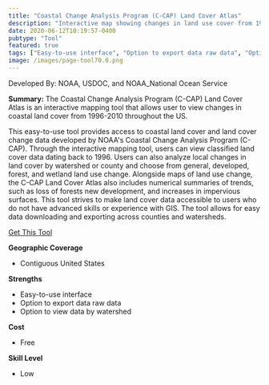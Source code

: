 ```yaml
---
title: "Coastal Change Analysis Program (C-CAP) Land Cover Atlas"
description: "Interactive map showing changes in land use cover from 1996-2010 in coastal regions"
date: 2020-06-12T10:19:57-0400
pubtype: "Tool"
featured: true
tags: ["Easy-to-use interface", "Option to export data raw data", "Option to view data by watershed"]
image: /images/page-tool70.0.png
---
```

Developed By: NOAA, USDOC, and NOAA_National Ocean Service

**Summary:** The Coastal Change Analysis Program (C-CAP) Land Cover Atlas is an interactive mapping tool that allows user to view changes in coastal land cover from 1996-2010 throughout the US. 

This easy-to-use tool provides access to coastal land cover and land cover change data developed by NOAA's Coastal Change Analysis Program (C-CAP). Through the interactive mapping tool, users can view classified land cover data dating back to 1996. Users can also analyze local changes in land cover by watershed or county and choose from general, developed, forest, and wetland land use change. Alongside maps of land use change, the C-CAP Land Cover Atlas also includes numerical summaries of trends, such as loss of forests new development, and increases in impervious surfaces. This tool strives to make land cover data accessible to users who do not have advanced skills or experience with GIS. The tool allows for easy data downloading and exporting across counties and watersheds.

<a href="https://coast.noaa.gov/ccapatlas/" target="_blank">Get This Tool</a>

__**Geographic Coverage**__
- Contiguous United States

__**Strengths**__
-  Easy-to-use interface
-   Option to export data raw data
-   Option to view data by watershed

__**Cost**__
- Free

__**Skill Level**__
- Low
